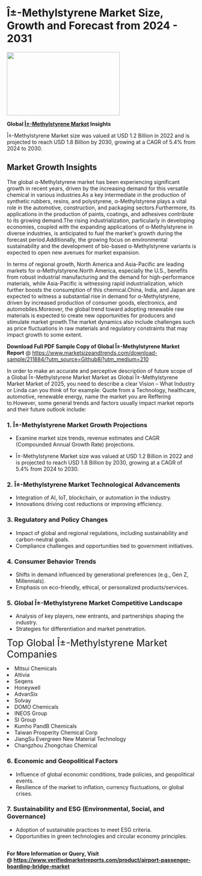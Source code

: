 <H1>Î±-Methylstyrene Market Size, Growth and Forecast from 2024 - 2031</H1><img class="aligncenter size-medium wp-image-584254" src="https://thirdeyenews.in/wp-content/uploads/2024/09/Global-Market-Research-300x168.jpeg" alt="" width="300" height="168" /><p><strong>Global&nbsp;<a href="https://www.marketsizeandtrends.com/download-sample/211884/?utm_source=Github8j?utm_medium=210">Î±-Methylstyrene Market</a> Insights</strong></p><p>Î±-Methylstyrene Market size was valued at USD 1.2 Billion in 2022 and is projected to reach USD 1.8 Billion by 2030, growing at a CAGR of 5.4% from 2024 to 2030.</p><p><h2>Market Growth Insights</h2> <p>The global α-Methylstyrene market has been experiencing significant growth in recent years, driven by the increasing demand for this versatile chemical in various industries.As a key intermediate in the production of synthetic rubbers, resins, and polystyrene, α-Methylstyrene plays a vital role in the automotive, construction, and packaging sectors.Furthermore, its applications in the production of paints, coatings, and adhesives contribute to its growing demand.The rising industrialization, particularly in developing economies, coupled with the expanding applications of α-Methylstyrene in diverse industries, is anticipated to fuel the market's growth during the forecast period.Additionally, the growing focus on environmental sustainability and the development of bio-based α-Methylstyrene variants is expected to open new avenues for market expansion.</p> <p>In terms of regional growth, North America and Asia-Pacific are leading markets for α-Methylstyrene.North America, especially the U.S., benefits from robust industrial manufacturing and the demand for high-performance materials, while Asia-Pacific is witnessing rapid industrialization, which further boosts the consumption of this chemical.China, India, and Japan are expected to witness a substantial rise in demand for α-Methylstyrene, driven by increased production of consumer goods, electronics, and automobiles.Moreover, the global trend toward adopting renewable raw materials is expected to create new opportunities for producers and stimulate market growth.The market dynamics also include challenges such as price fluctuations in raw materials and regulatory constraints that may impact growth to some extent.</p> <p><span class=""><strong>Download Full PDF Sample Copy of Global Î±-Methylstyrene Market Report</strong> @ <a href="https://www.marketsizeandtrends.com/download-sample/211884/?utm_source=Github8j?utm_medium=210" target="_blank">https://www.marketsizeandtrends.com/download-sample/211884/?utm_source=Github8j?utm_medium=210</a></span></p><p>In order to make an accurate and perceptive description of future scope of a Global&nbsp;Î±-Methylstyrene Market Market as Global&nbsp;Î±-Methylstyrene Market Market of 2025, you need to describe a clear Vision &ndash; What Industry or Linda can you think of for example: Quote from a Technology, healthcare, automotive, renewable energy, name the market you are Reffering to.However, some general trends and factors usually impact market reports and their future outlook include:</p><h3>1.&nbsp;<strong>Î±-Methylstyrene Market Growth Projections</strong></h3><ul><li>Examine market size trends, revenue estimates and CAGR (Compounded Annual Growth Rate) projections.</li><li><p>Î±-Methylstyrene Market size was valued at USD 1.2 Billion in 2022 and is projected to reach USD 1.8 Billion by 2030, growing at a CAGR of 5.4% from 2024 to 2030.</p></li></ul><h3>2.&nbsp;<strong>Î±-Methylstyrene Market Technological Advancements</strong></h3><ul><li>Integration of AI, IoT, blockchain, or automation in the industry.</li><li>Innovations driving cost reductions or improving efficiency.</li></ul><h3>3.&nbsp;<strong>Regulatory and Policy Changes</strong></h3><ul><li>Impact of global and regional regulations, including sustainability and carbon-neutral goals.</li><li>Compliance challenges and opportunities tied to government initiatives.</li></ul><h3>4.&nbsp;<strong>Consumer Behavior Trends</strong></h3><ul><li>Shifts in demand influenced by generational preferences (e.g., Gen Z, Millennials).</li><li>Emphasis on eco-friendly, ethical, or personalized products/services.</li></ul><h3>5.&nbsp;<strong>Global Î±-Methylstyrene Market Competitive Landscape</strong></h3><ul><li>Analysis of key players, new entrants, and partnerships shaping the industry.</li><li>Strategies for differentiation and market penetration.</li></ul><p data-pm-slice="1 1 []"><span style="color: inherit; font-family: inherit; font-size: 25px;">Top Global Î±-Methylstyrene Market Companies</span></p><div class="" data-test-id=""><p><li>Mitsui Chemicals</li><li> Altivia</li><li> Seqens</li><li> Honeywell</li><li> AdvanSix</li><li> Solvay</li><li> DOMO Chemicals</li><li> INEOS Group</li><li> SI Group</li><li> Kumho PandB Chemicals</li><li> Taiwan Prosperity Chemical Corp</li><li> JiangSu Evergreen New Material Technology</li><li> Changzhou Zhongchao Chemical</li></p></div><h3>6.&nbsp;<strong>Economic and Geopolitical Factors</strong></h3><ul><li>Influence of global economic conditions, trade policies, and geopolitical events.</li><li>Resilience of the market to inflation, currency fluctuations, or global crises.</li></ul><h3>7.&nbsp;<strong>Sustainability and ESG (Environmental, Social, and Governance)</strong></h3><ul><li>Adoption of sustainable practices to meet ESG criteria.</li><li>Opportunities in green technologies and circular economy principles.</li></ul><h2><strong style="font-size: 14px;">For More Information or Query, Visit @&nbsp;</strong><a style="background-color: #ffffff; font-size: 14px;" href="https://www.marketsizeandtrends.com/report/Î±-methylstyrene-market/" target="_blank">https://www.verifiedmarketreports.com/product/airport-passenger-boarding-bridge-market</a></h2>